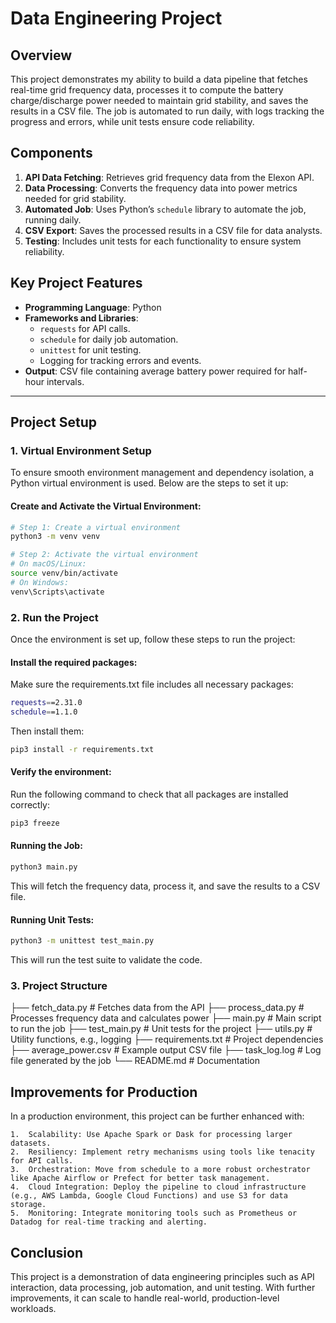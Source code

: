 # Data Engineering Project

## Overview

This project demonstrates my ability to build a data pipeline that fetches real-time grid frequency data, processes it to compute the battery charge/discharge power needed to maintain grid stability, and saves the results in a CSV file. The job is automated to run daily, with logs tracking the progress and errors, while unit tests ensure code reliability.

## Components

1. **API Data Fetching**: Retrieves grid frequency data from the Elexon API.
2. **Data Processing**: Converts the frequency data into power metrics needed for grid stability.
3. **Automated Job**: Uses Python’s `schedule` library to automate the job, running daily.
4. **CSV Export**: Saves the processed results in a CSV file for data analysts.
5. **Testing**: Includes unit tests for each functionality to ensure system reliability.

## Key Project Features

- **Programming Language**: Python
- **Frameworks and Libraries**:
  - `requests` for API calls.
  - `schedule` for daily job automation.
  - `unittest` for unit testing.
  - Logging for tracking errors and events.
- **Output**: CSV file containing average battery power required for half-hour intervals.

---

## Project Setup

### 1. Virtual Environment Setup

To ensure smooth environment management and dependency isolation, a Python virtual environment is used. Below are the steps to set it up:

#### Create and Activate the Virtual Environment:

```bash
# Step 1: Create a virtual environment
python3 -m venv venv

# Step 2: Activate the virtual environment
# On macOS/Linux:
source venv/bin/activate
# On Windows:
venv\Scripts\activate
```

### 2. Run the Project

Once the environment is set up, follow these steps to run the project:

#### Install the required packages:
Make sure the requirements.txt file includes all necessary packages:
```bash
requests==2.31.0
schedule==1.1.0
```

Then install them:

```bash
pip3 install -r requirements.txt
```
#### Verify the environment:
Run the following command to check that all packages are installed correctly:
```bash
pip3 freeze
```

#### Running the Job:

```bash
python3 main.py
```
This will fetch the frequency data, process it, and save the results to a CSV file.

#### Running Unit Tests:

```bash
python3 -m unittest test_main.py
```
This will run the test suite to validate the code.

### 3. Project Structure

├── fetch_data.py         # Fetches data from the API
├── process_data.py       # Processes frequency data and calculates power
├── main.py               # Main script to run the job
├── test_main.py          # Unit tests for the project
├── utils.py              # Utility functions, e.g., logging
├── requirements.txt      # Project dependencies
├── average_power.csv     # Example output CSV file
├── task_log.log          # Log file generated by the job
└── README.md             # Documentation


## Improvements for Production

In a production environment, this project can be further enhanced with:

	1.	Scalability: Use Apache Spark or Dask for processing larger datasets.
	2.	Resiliency: Implement retry mechanisms using tools like tenacity for API calls.
	3.	Orchestration: Move from schedule to a more robust orchestrator like Apache Airflow or Prefect for better task management.
	4.	Cloud Integration: Deploy the pipeline to cloud infrastructure (e.g., AWS Lambda, Google Cloud Functions) and use S3 for data storage.
	5.	Monitoring: Integrate monitoring tools such as Prometheus or Datadog for real-time tracking and alerting.

## Conclusion

This project is a demonstration of data engineering principles such as API interaction, data processing, job automation, and unit testing. With further improvements, it can scale to handle real-world, production-level workloads.
